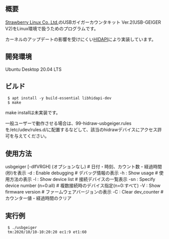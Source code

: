 ## 概要
[Strawberry Linux Co.,Ltd.](http://strawberry-linux.com/)のUSBガイガーカウンタキット Ver.2(USB-GEIGER V2)をLinux環境で扱うためのプログラムです。

カーネルのアップデートの影響を受けにくい[HIDAPI](https://github.com/signal11/hidapi)により実装しています。

## 開発環境
Ubuntu Desktop 20.04 LTS

## ビルド
     $ apt install -y build-essential libhidapi-dev
     $ make

make installは未実装です。

一般ユーザーで動作させる場合は、99-hidraw-usbgeiger.rulesを/etc/udev/rules.d/に配置するなどして、該当のhidrawデバイスにアクセス許可を与えてください。

## 使用方法
usbgeiger [-dlfVRGH]
    (オプションなし)				# 日付・時刻、カウント数・経過時間(秒)を表示
    -d  : Enable debugging			# デバッグ情報の表示
    -h  : Show usage			# 使用方法の表示
    -l  : Show device list		# 接続デバイスの一覧表示
    -sn : Specify device number (n=0:all)	# 複数接続時のデバイス指定(n=0:すべて)
    -V  : Show firmware version	# ファームウェアバージョンの表示
    -C  : Clear dev_counter		# カウンター値・経過時間のクリア

## 実行例
     $ ./usbgeiger
     tm:2020/10/10-10:20:20 ec1:9 et1:60 
